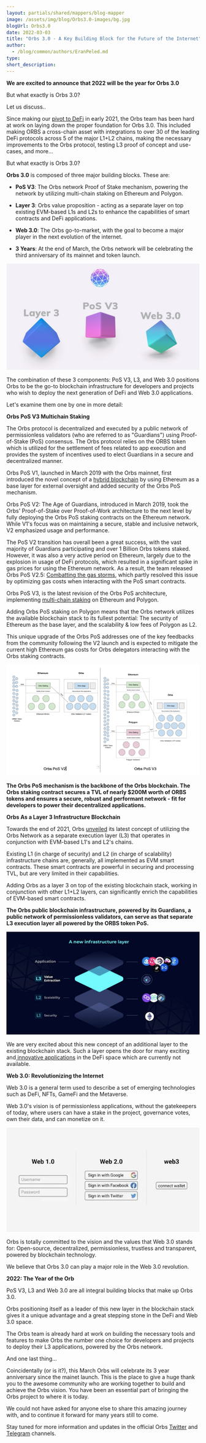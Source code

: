 ```yaml
---
layout: partials/shared/mappers/blog-mapper
image: /assets/img/blog/Orbs3.0-images/bg.jpg
blogUrl: Orbs3.0
date: 2022-03-03
title: "Orbs 3.0 - A Key Building Block for the Future of the Internet"
author:
  - /blog/common/authors/EranPeled.md
type:
short_description: 
---
```

**We are excited to announce that 2022 will be the year for Orbs 3.0**

But what exactly is Orbs 3.0? 

Let us discuss..

Since making our [pivot to DeFi](https://www.youtube.com/watch?v=-W9vdCysEYc) in early 2021, the Orbs team has been hard at work on laying down the proper foundation for Orbs 3.0. This included making ORBS a cross-chain asset with integrations to over 30 of the leading DeFi protocols across 5 of the major L1+L2 chains, making the necessary improvements to the Orbs protocol, testing L3 proof of concept and use-cases, and more...

But what exactly is Orbs 3.0?

**Orbs 3.0** is composed of three major building blocks. These are:

-   **PoS V3**: The Orbs network Proof of Stake mechanism, powering the network by utilizing multi-chain staking on Ethereum and Polygon.

-   **Layer 3**: Orbs value proposition - acting as a separate layer on top existing EVM-based L1s and L2s to enhance the capabilities of smart contracts and DeFi applications.

-   **Web 3.0**: The Orbs go-to-market, with the goal to become a major player in the next evolution of the internet.

-   **3 Years**: At the end of March, the Orbs network will be celebrating the third anniversary of its mainnet and token launch.

![](/assets/img/blog/Orbs3.0-images/image1.jpg)

The combination of these 3 components: PoS V3, L3, and Web 3.0 positions Orbs to be the go-to blockchain infrastructure for developers and projects who wish to deploy the next generation of DeFi and Web 3.0 applications.

Let's examine them one by one in more detail:

**Orbs PoS V3 Multichain Staking**

The Orbs protocol is decentralized and executed by a public network of permissionless validators (who are referred to as "Guardians") using Proof-of-Stake (PoS) consensus. The Orbs protocol relies on the ORBS token which is utilized for the settlement of fees related to app execution and provides the system of incentives used to elect Guardians in a secure and decentralized manner.

Orbs PoS V1, launched in March 2019 with the Orbs mainnet, first introduced the novel concept of a [hybrid blockchain](https://www.orbs.com/white-papers/use-of-ethereum-as-a-base-layer-for-pos-and-poa-platforms/) by using Ethereum as a base layer for external oversight and added security of the Orbs PoS mechanism.

Orbs PoS V2: The Age of Guardians, introduced in March 2019, took the Orbs' Proof-of-Stake over Proof-of-Work architecture to the next level by fully deploying the Orbs PoS staking contracts on the Ethereum network. While V1's focus was on maintaining a secure, stable and inclusive network, V2 emphasized usage and performance.

The PoS V2 transition has overall been a great success, with the vast majority of Guardians participating and over 1 Billion Orbs tokens staked. However, it was also a very active period on Ethereum, largely due to the explosion in usage of DeFi protocols, which resulted in a significant spike in gas prices for using the Ethereum network. As a result, the team released Orbs PoS V2.5: [Combatting the gas storms](https://www.orbs.com/v2-5-update-combating-the-gas-storms/), which partly resolved this issue by optimizing gas costs when interacting with the PoS smart contracts.

Orbs PoS V3, is the latest revision of the Orbs PoS architecture, implementing [multi-chain staking](https://www.orbs.com/polygon-staking/) on Ethereum and Polygon.

Adding Orbs PoS staking on Polygon means that the Orbs network utilizes the available blockchain stack to its fullest potential: The security of Ethereum as the base layer, and the scalability & low fees of Polygon as L2.

This unique upgrade of the Orbs PoS addresses one of the key feedbacks from the community following the V2 launch and is expected to mitigate the current high Ethereum gas costs for Orbs delegators interacting with the Orbs staking contracts.

![](/assets/img/blog/Orbs3.0-images/image2.jpg)

**The Orbs PoS mechanism is the backbone of the Orbs blockchain. The Orbs staking contract secures a TVL of nearly $200M worth of ORBS tokens and ensures a secure, robust and performant network - fit for developers to power their decentralized applications.**

**Orbs As a Layer 3 Infrastructure Blockchain**

Towards the end of 2021, Orbs [unveiled](https://www.orbs.com/How-Orbs-Hybrid-Architecture-Is-Becoming-a-Game-Changer-in-DeFi/) its latest concept of utilizing the Orbs Network as a separate execution layer (L3) that operates in conjunction with EVM-based L1's and L2's chains.

Existing L1 (in charge of security) and L2 (in charge of scalability) infrastructure chains are, generally, all implemented as EVM smart contracts. These smart contracts are powerful in securing and processing TVL, but are very limited in their capabilities.

Adding Orbs as a layer 3 on top of the existing blockchain stack, working in conjunction with other L1+L2 layers, can significantly enrich the capabilities of EVM-based smart contracts.

**The Orbs public blockchain infrastructure, powered by its Guardians, a public network of permissionless validators, can serve as that separate L3 execution layer all powered by the ORBS token PoS.**

![](/assets/img/blog/Orbs3.0-images/image3.jpg)

We are very excited about this new concept of an additional layer to the existing blockchain stack. Such a layer opens the door for many exciting and[ innovative applications](https://www.orbs.com/Introducing-Open-DeFi-Notification-Protocol/) in the DeFi space which are currently not available.

**Web 3.0: Revolutionizing the Internet**

Web 3.0 is a general term used to describe a set of emerging technologies such as DeFi, NFTs, GameFi and the Metaverse.

Web 3.0's vision is of permissionless applications, without the gatekeepers of today, where users can have a stake in the project, governance votes, own their data, and can monetize on it.

![](/assets/img/blog/Orbs3.0-images/image4.jpg)

Orbs is totally committed to the vision and the values that Web 3.0 stands for: Open-source, decentralized, permissionless, trustless and transparent, powered by blockchain technology.

We believe that Orbs 3.0 can play a major role in the Web 3.0 revolution.

**2022: The Year of the Orb**

PoS V3, L3 and Web 3.0 are all integral building blocks that make up Orbs 3.0.

Orbs positioning itself as a leader of this new layer in the blockchain stack gives it a unique advantage and a great stepping stone in the DeFi and Web 3.0 space.

The Orbs team is already hard at work on building the necessary tools and features to make Orbs the number one choice for developers and projects to deploy their L3 applications, powered by the Orbs network.

And one last thing...

Coincidentally (or is it?), this March Orbs will celebrate its 3 year anniversary since the mainet launch. This is the place to give a huge thank you to the awesome community who are working together to build and achieve the Orbs vision. You have been an essential part of bringing the Orbs project to where it is today.

We could not have asked for anyone else to share this amazing journey with, and to continue it forward for many years still to come.

Stay tuned for more information and updates in the official Orbs [Twitter](https://twitter.com/orbs_network) and [Telegram](https://t.me/OrbsNetwork) channels.
